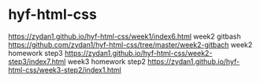 # hyf-html-css
https://zydan1.github.io/hyf-html-css/week1/index6.html
week2 gitbash
https://github.com/zydan1/hyf-html-css/tree/master/week2-gitbach
week2 homework step3
https://zydan1.github.io/hyf-html-css/week2-step3/index7.html
week3 homework step2
https://zydan1.github.io/hyf-html-css/week3-step2/index1.html
